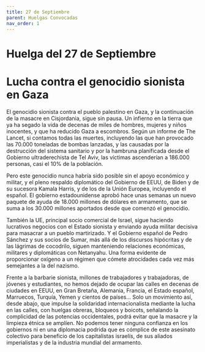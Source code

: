 ```yaml
---
title: 27 de Septiembre
parent: Huelgas Convocadas
nav_order: 1
---
```


# Huelga del 27 de Septiembre

# Lucha contra el genocidio sionista en Gaza

El genocidio sionista contra el pueblo palestino en Gaza, y la continuación de la masacre en Cisjordania, sigue sin pausa. Un infierno en la tierra que ya ha segado la vida de decenas de miles de hombres, mujeres y niños inocentes, y que ha reducido Gaza a escombros. Según un informe de The Lancet, si contamos todas las muertes, incluyendo las que han provocado las 70.000 toneladas de bombas lanzadas, y las causadas por la destrucción del sistema sanitario y por la hambruna planificada desde el Gobierno ultraderechista de Tel Aviv, las víctimas ascenderían a 186.000 personas, casi el 10% de la población.

Pero este genocidio nunca habría sido posible sin el apoyo económico y militar, y el pleno respaldo diplomático del Gobierno de EEUU, de Biden y de su sucesora Kamala Harris, y de los de la Unión Europea, incluyendo el español. El gobierno estadounidense aprobó hace unas semanas un nuevo paquete de ayuda de 18.000 millones de dólares en armamento, que se suma a los 30.000 millones aportados desde que comenzó el genocidio.

También la UE, principal socio comercial de Israel, sigue haciendo lucrativos negocios con el Estado sionista y enviando ayuda militar decisiva para masacrar a un pueblo martirizado. Y el Gobierno español de Pedro Sánchez y sus socios de Sumar, más allá de los discursos hipócritas y de las lágrimas de cocodrilo, siguen manteniendo relaciones económicas, militares y diplomáticas con Netanyahu. Una forma evidente de proporcionar oxígeno a un régimen que cómete atrocidades cada vez más semejantes a la del nazismo.

Frente a la barbarie sionista, millones de trabajadores y trabajadoras, de jóvenes y estudiantes, no hemos dejado de ocupar las calles en decenas de ciudades en EEUU, en  Gran Bretaña, Alemania, Francia, el Estado español, Marruecos, Turquía, Yemen y cientos de países... Solo un movimiento así, desde abajo, que impulse la solidaridad internacionalista mediante la lucha en las calles, con huelgas obreras, bloqueos y boicots, señalando la complicidad de las potencias occidentales, podrá evitar que la masacre y la limpieza étnica se amplíen. No podemos tener ninguna confianza en los gobiernos ni en una diplomacia podrida que es cómplice de este asesinato colectivo para beneficio de los capitalistas israelís, de sus aliados imperialistas y de la industria mundial del armamento.
